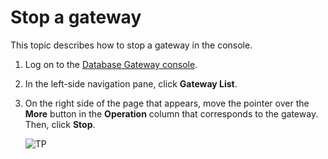 # Stop a gateway

This topic describes how to stop a gateway in the console.

1.  Log on to the [Database Gateway console](https://account.aliyun.com/login/login.htm?oauth_callback=https%3A%2F%2Fdg.console.aliyun.com%2Fgateway&lang=zh).

2.  In the left-side navigation pane, click **Gateway List**.

3.  On the right side of the page that appears, move the pointer over the **More** button in the **Operation** column that corresponds to the gateway. Then, click **Stop**.

    ![TP](https://static-aliyun-doc.oss-accelerate.aliyuncs.com/assets/img/en-US/1317221161/p229407.jpg)


